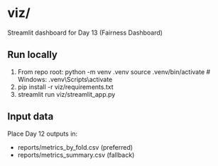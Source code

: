 # viz/

Streamlit dashboard for Day 13 (Fairness Dashboard)

## Run locally
1. From repo root:
   python -m venv .venv
   source .venv/bin/activate    # Windows: .venv\Scripts\activate
2. pip install -r viz/requirements.txt
3. streamlit run viz/streamlit_app.py

## Input data
Place Day 12 outputs in:
- reports/metrics_by_fold.csv   (preferred)
- reports/metrics_summary.csv   (fallback)
